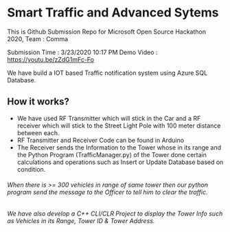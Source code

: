 # Smart Traffic and Advanced Sytems
 This is Github Submission Repo for Microsoft Open Source Hackathon 2020, Team : Comma
 
Submission Time : 3/23/2020 10:17 PM
Demo Video : https://youtu.be/zZdG1mFc-Fo

We have build a IOT based Traffic notification system using Azure SQL Database. 

## How it works?
- We have used RF Transmitter which will stick in the Car and a RF receiver which will stick to the Street Light Pole with 100 meter distance between each.
- RF Transmitter and Receiver Code can be found in Arduino
- The Receiver sends the Information to the Tower whose in its range and the Python Program (TrafficManager.py) of the Tower done certain calculations and operations such as Insert or Update Database based on condition. 

###### When there is >= 300 vehicles in range of same tower then our python program send the message to the Officer to tell him to clear the traffic. 
###### We have also develop a C++ CLI/CLR Project to display the Tower Info such as Vehicles in its Range, Tower ID & Tower Address.
